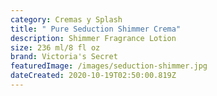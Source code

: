 ```yaml
---
category: Cremas y Splash
title: " Pure Seduction Shimmer Crema"
description: Shimmer Fragrance Lotion
size: 236 ml/8 fl oz
brand: Victoria's Secret
featuredImage: /images/seduction-shimmer.jpg
dateCreated: 2020-10-19T02:50:00.819Z
---
```

